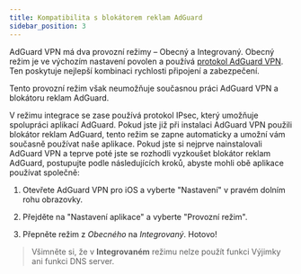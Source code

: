 ```yaml
---
title: Kompatibilita s blokátorem reklam AdGuard
sidebar_position: 3
---
```


AdGuard VPN má dva provozní režimy – Obecný a Integrovaný. Obecný režim je ve výchozím nastavení povolen a používá [protokol AdGuard VPN](/general/adguard-vpn-protocol). Ten poskytuje nejlepší kombinaci rychlosti připojení a zabezpečení.

Tento provozní režim však neumožňuje současnou práci AdGuard VPN a blokátoru reklam AdGuard.

V režimu integrace se zase používá protokol IPsec, který umožňuje spolupráci aplikací AdGuard. Pokud jste již při instalaci AdGuard VPN použili blokátor reklam AdGuard, tento režim se zapne automaticky a umožní vám současně používat naše aplikace. Pokud jste si nejprve nainstalovali AdGuard VPN a teprve poté jste se rozhodli vyzkoušet blokátor reklam AdGuard, postupujte podle následujících kroků, abyste mohli obě aplikace používat společně:

1. Otevřete AdGuard VPN pro iOS a vyberte "Nastavení" v pravém dolním rohu obrazovky.

2. Přejděte na "Nastavení aplikace" a vyberte "Provozní režim".

3. Přepněte režim z *Obecného* na *Integrovaný*. Hotovo!

> Všimněte si, že v **Integrovaném** režimu nelze použít funkci Výjimky ani funkci DNS server.
